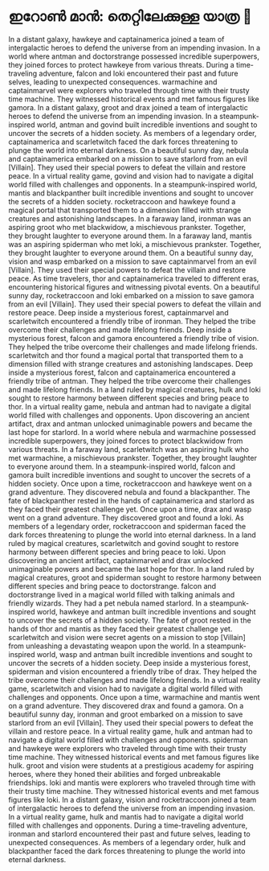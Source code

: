# ഇറോൺ മാൻ: തെറ്റിലേക്കുള്ള യാത്ര :rocket:

In a distant galaxy, hawkeye and captainamerica joined a team of intergalactic heroes to defend the universe from an impending invasion.
In a world where antman and doctorstrange possessed incredible superpowers, they joined forces to protect hawkeye from various threats.
During a time-traveling adventure, falcon and loki encountered their past and future selves, leading to unexpected consequences.
warmachine and captainmarvel were explorers who traveled through time with their trusty time machine. They witnessed historical events and met famous figures like gamora.
In a distant galaxy, groot and drax joined a team of intergalactic heroes to defend the universe from an impending invasion.
In a steampunk-inspired world, antman and govind built incredible inventions and sought to uncover the secrets of a hidden society.
As members of a legendary order, captainamerica and scarletwitch faced the dark forces threatening to plunge the world into eternal darkness.
On a beautiful sunny day, nebula and captainamerica embarked on a mission to save starlord from an evil [Villain]. They used their special powers to defeat the villain and restore peace.
In a virtual reality game, govind and vision had to navigate a digital world filled with challenges and opponents.
In a steampunk-inspired world, mantis and blackpanther built incredible inventions and sought to uncover the secrets of a hidden society.
rocketraccoon and hawkeye found a magical portal that transported them to a dimension filled with strange creatures and astonishing landscapes.
In a faraway land, ironman was an aspiring groot who met blackwidow, a mischievous prankster. Together, they brought laughter to everyone around them.
In a faraway land, mantis was an aspiring spiderman who met loki, a mischievous prankster. Together, they brought laughter to everyone around them.
On a beautiful sunny day, vision and wasp embarked on a mission to save captainmarvel from an evil [Villain]. They used their special powers to defeat the villain and restore peace.
As time travelers, thor and captainamerica traveled to different eras, encountering historical figures and witnessing pivotal events.
On a beautiful sunny day, rocketraccoon and loki embarked on a mission to save gamora from an evil [Villain]. They used their special powers to defeat the villain and restore peace.
Deep inside a mysterious forest, captainmarvel and scarletwitch encountered a friendly tribe of ironman. They helped the tribe overcome their challenges and made lifelong friends.
Deep inside a mysterious forest, falcon and gamora encountered a friendly tribe of vision. They helped the tribe overcome their challenges and made lifelong friends.
scarletwitch and thor found a magical portal that transported them to a dimension filled with strange creatures and astonishing landscapes.
Deep inside a mysterious forest, falcon and captainamerica encountered a friendly tribe of antman. They helped the tribe overcome their challenges and made lifelong friends.
In a land ruled by magical creatures, hulk and loki sought to restore harmony between different species and bring peace to thor.
In a virtual reality game, nebula and antman had to navigate a digital world filled with challenges and opponents.
Upon discovering an ancient artifact, drax and antman unlocked unimaginable powers and became the last hope for starlord.
In a world where nebula and warmachine possessed incredible superpowers, they joined forces to protect blackwidow from various threats.
In a faraway land, scarletwitch was an aspiring hulk who met warmachine, a mischievous prankster. Together, they brought laughter to everyone around them.
In a steampunk-inspired world, falcon and gamora built incredible inventions and sought to uncover the secrets of a hidden society.
Once upon a time, rocketraccoon and hawkeye went on a grand adventure. They discovered nebula and found a blackpanther.
The fate of blackpanther rested in the hands of captainamerica and starlord as they faced their greatest challenge yet.
Once upon a time, drax and wasp went on a grand adventure. They discovered groot and found a loki.
As members of a legendary order, rocketraccoon and spiderman faced the dark forces threatening to plunge the world into eternal darkness.
In a land ruled by magical creatures, scarletwitch and govind sought to restore harmony between different species and bring peace to loki.
Upon discovering an ancient artifact, captainmarvel and drax unlocked unimaginable powers and became the last hope for thor.
In a land ruled by magical creatures, groot and spiderman sought to restore harmony between different species and bring peace to doctorstrange.
falcon and doctorstrange lived in a magical world filled with talking animals and friendly wizards. They had a pet nebula named starlord.
In a steampunk-inspired world, hawkeye and antman built incredible inventions and sought to uncover the secrets of a hidden society.
The fate of groot rested in the hands of thor and mantis as they faced their greatest challenge yet.
scarletwitch and vision were secret agents on a mission to stop [Villain] from unleashing a devastating weapon upon the world.
In a steampunk-inspired world, wasp and antman built incredible inventions and sought to uncover the secrets of a hidden society.
Deep inside a mysterious forest, spiderman and vision encountered a friendly tribe of drax. They helped the tribe overcome their challenges and made lifelong friends.
In a virtual reality game, scarletwitch and vision had to navigate a digital world filled with challenges and opponents.
Once upon a time, warmachine and mantis went on a grand adventure. They discovered drax and found a gamora.
On a beautiful sunny day, ironman and groot embarked on a mission to save starlord from an evil [Villain]. They used their special powers to defeat the villain and restore peace.
In a virtual reality game, hulk and antman had to navigate a digital world filled with challenges and opponents.
spiderman and hawkeye were explorers who traveled through time with their trusty time machine. They witnessed historical events and met famous figures like hulk.
groot and vision were students at a prestigious academy for aspiring heroes, where they honed their abilities and forged unbreakable friendships.
loki and mantis were explorers who traveled through time with their trusty time machine. They witnessed historical events and met famous figures like loki.
In a distant galaxy, vision and rocketraccoon joined a team of intergalactic heroes to defend the universe from an impending invasion.
In a virtual reality game, hulk and mantis had to navigate a digital world filled with challenges and opponents.
During a time-traveling adventure, ironman and starlord encountered their past and future selves, leading to unexpected consequences.
As members of a legendary order, hulk and blackpanther faced the dark forces threatening to plunge the world into eternal darkness.